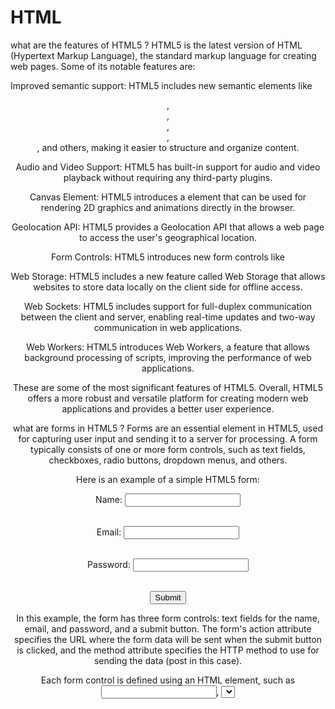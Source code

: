 # HTML
what are the features of HTML5 ?
HTML5 is the latest version of HTML (Hypertext Markup Language), the standard markup language for creating web pages. Some of its notable features are:

Improved semantic support: HTML5 includes new semantic elements like <header>, <footer>, <nav>, <article>, <section>, and others, making it easier to structure and organize content.

Audio and Video Support: HTML5 has built-in support for audio and video playback without requiring any third-party plugins.

Canvas Element: HTML5 introduces a <canvas> element that can be used for rendering 2D graphics and animations directly in the browser.

Geolocation API: HTML5 provides a Geolocation API that allows a web page to access the user's geographical location.

Form Controls: HTML5 introduces new form controls like <datalist>, <output>, and <progress>, making it easier to create and manage forms.

Web Storage: HTML5 includes a new feature called Web Storage that allows websites to store data locally on the client side for offline access.

Web Sockets: HTML5 includes support for full-duplex communication between the client and server, enabling real-time updates and two-way communication in web applications.

Web Workers: HTML5 introduces Web Workers, a feature that allows background processing of scripts, improving the performance of web applications.

These are some of the most significant features of HTML5. Overall, HTML5 offers a more robust and versatile platform for creating modern web applications and provides a better user experience.



what are forms in HTML5 ?
Forms are an essential element in HTML5, used for capturing user input and sending it to a server for processing. A form typically consists of one or more form controls, such as text fields, checkboxes, radio buttons, dropdown menus, and others.

Here is an example of a simple HTML5 form:

<form action="submit.php" method="post">
  <label for="name">Name:</label>
  <input type="text" id="name" name="name"><br><br>

  <label for="email">Email:</label>
  <input type="email" id="email" name="email"><br><br>

  <label for="password">Password:</label>
  <input type="password" id="password" name="password"><br><br>

  <input type="submit" value="Submit">
</form>
In this example, the form has three form controls: text fields for the name, email, and password, and a submit button. The form's action attribute specifies the URL where the form data will be sent when the submit button is clicked, and the method attribute specifies the HTTP method to use for sending the data (post in this case).

Each form control is defined using an HTML element, such as <input>, <select>, or <textarea>, and has various attributes that control its behavior and appearance. For example, the type attribute of an <input> element specifies the type of form control, such as text, password, email, checkbox, or others.

Forms play a crucial role in web development, as they allow websites to collect information from users, such as their name, email address, comments, preferences, and so on. HTML5 includes several new form controls and attributes that make it easier to create and manage forms and to validate user input on the client side.





What do the following mean in html 
<section>
<article>
<footer>
<nav>
<aside>
In HTML5, the following elements are used to define different types of content on a web page:

<section>: A section is a thematic grouping of content, typically used to represent a distinct portion of a document or web page. For example, a section could represent a chapter, an introduction, a sidebar, or any other distinct piece of content.

<article>: An article is a self-contained piece of content that can be independently distributed or syndicated. For example, a blog post, a news story, or a forum post would typically be marked up as an article.

<footer>: A footer is typically a block of content that appears at the end of a section or the bottom of a web page. It often contains information such as the author's name, copyright information, or links to related content.

<nav>: The <nav> element is used to represent a section of a web page that contains navigation links. For example, a navigation bar or menu that provides links to other pages on a website.

<aside>: An aside is a block of content that is tangentially related to the main content, but can be separated from it without affecting its meaning. For example, a sidebar with related links, a pull quote, or a definition list would typically be marked up as an aside.

These elements provide improved semantic meaning to the content on a web page, making it easier for search engines, assistive technologies, and other software to understand the structure and purpose of the content. Additionally, they provide a more meaningful and intuitive way to structure and organize content, making it easier for developers to create and maintain web pages.





what are the events listeners in html ?
Event listeners are a way to respond to events that occur on an HTML element, such as a user clicking a button, a mouse moving over an element, a form being submitted, and so on.

An event listener in HTML is attached to an element using JavaScript. When the event occurs, the browser triggers the event listener, which then executes a specified function, or "callback". For example, here's how you could attach a click event listener to a button element:


<button id="myButton">Click Me</button>

<script>
  var button = document.getElementById("myButton");
  button.addEventListener("click", function() {
    alert("Button was clicked");
  });
</script>
In this example, the addEventListener method is used to attach the click event listener to the button element. When the button is clicked, the browser will trigger the event listener, which will then execute the callback function and display an alert message.

There are many different events in HTML, including mouse events (such as click, mouseover, mouseout, etc.), keyboard events (such as keydown, keyup, etc.), form events (such as submit, change, etc.), and others. Each event type has a different set of properties and behaviors that can be used to determine what caused the event and to respond accordingly.

Using event listeners is a fundamental part of dynamic web development, as it allows you to respond to user interactions and create interactive web applications.




what is onload events ?
The onload event is a type of event in HTML that is triggered when a web page has finished loading. It is often used to perform some initialization or to set up some default state when the page has finished loading.

The onload event can be attached to the window object in JavaScript, or to specific elements such as images, scripts, and so on. For example, here's how you could use the onload event to display a message when the page has finished loading:


<body onload="alert('The page has finished loading');">
  ...
</body>
Or, using JavaScript:


<body>
  ...
  <script>
    window.onload = function() {
      alert("The page has finished loading");
    };
  </script>
</body>
The onload event is useful for performing actions that should only occur after the page has finished loading, such as setting up initial state, starting animations, or loading data from a server. However, it's important to keep in mind that the onload event is triggered after all elements on the page have finished loading, including images, scripts, and other resources, so it may take some time to fire.

In recent years, the popularity of single-page applications (SPAs) and frameworks such as React and Angular has led to a decrease in the use of the onload event, as these technologies often handle initial state and setup in different ways. However, the onload event remains an important tool for many web developers.





what is scroll event ?
The scroll event is a type of event in HTML that is triggered when the user scrolls the content of an element. For example, when the user scrolls the content of a web page, the scroll event is triggered.

The scroll event can be attached to the window object in JavaScript, or to specific elements such as <div> or <body> elements. For example, here's how you could use the scroll event to log the current scroll position of the page to the console:


<body>
  ...
  <script>
    window.onscroll = function() {
      console.log(window.pageYOffset);
    };
  </script>
</body>
In this example, the onscroll property is used to attach the scroll event listener to the window object. When the user scrolls the content of the page, the browser will trigger the event listener, which will then log the current scroll position of the page to the console.

The scroll event is useful for performing actions based on the scroll position of the page, such as lazy-loading content, updating the position of fixed elements, or changing the state of navigation elements. It is an important tool for creating smooth and responsive user interfaces.

Note that the scroll event is a continuous event, meaning it is triggered multiple times as the user scrolls the content. This is why it is important to use efficient and optimized code inside the event listener, as it can be called many times per second.





How do you use Geo Location API?
The Geolocation API is used to get the geographical location of a user's device. It provides information about the latitude and longitude of the device, as well as information about its altitude, heading, and speed.

To use the Geolocation API, you can call the navigator.geolocation.getCurrentPosition method, which returns the current location of the user's device. For example:

javascript
navigator.geolocation.getCurrentPosition(function(position) {
  var latitude = position.coords.latitude;
  var longitude = position.coords.longitude;
  console.log("Latitude: " + latitude + ", Longitude: " + longitude);
});
This example uses the getCurrentPosition method to get the current location of the device and then logs the latitude and longitude to the console.

Note that the Geolocation API is a feature of modern browsers and is not supported in all browsers, so it's important to check for its availability before using it. You can do this using the following code:


if ("geolocation" in navigator) {
  /* geolocation is available */
} else {
  /* geolocation IS NOT available */
}
Additionally, the Geolocation API is subject to user privacy concerns, so it is important to obtain user consent before accessing their location information. Browsers will typically display a prompt asking the user for permission to access their location data.

Once you have the user's location data, you can use it to provide location-based services, such as maps, weather, or local search results. You can also use it to display the user's current location on a map, or to provide turn-by-turn directions.




How do you know if a user is offline or not? What API does the browser provide for that?
The browser provides the NavigatorOnLine API to determine whether a user is online or offline. You can use the navigator.onLine property to check the online status of the user.

For example:

javascript
if (navigator.onLine) {
  console.log("Online");
} else {
  console.log("Offline");
}
This code checks the value of navigator.onLine and logs a message to the console indicating whether the user is online or offline.

In addition to the navigator.onLine property, you can also use the online and offline events to detect changes in the user's online status. For example:

javascript
window.addEventListener("online", function() {
  console.log("Online");
});

window.addEventListener("offline", function() {
  console.log("Offline");
});
These event listeners will fire whenever the user's online status changes, allowing you to respond dynamically to changes in connectivity.

It's important to note that the accuracy of the online/offline status reported by the NavigatorOnLine API can be affected by the user's device, network connection, and browser configuration, so it may not always reflect the user's actual connectivity status. Additionally, some browsers may not fully implement the API or may have limited support for it.




How do you use Video and Audio tags?
The <video> and <audio> tags are used to embed video and audio content in an HTML document.

Here is an example of using the <video> tag:


<video width="320" height="240" controls>
  <source src="movie.mp4" type="video/mp4">
  <source src="movie.ogg" type="video/ogg">
  Your browser does not support the video tag.
</video>
This code creates a video player with width and height of 320 pixels and 240 pixels, respectively, and displays controls for playing, pausing, and adjusting the volume of the video. The <source> elements inside the <video> tag specify the sources for the video, in this case, an MP4 and an OGG file. Browsers will use the first source they are able to play. The text inside the <video> tag is displayed if the browser does not support the video tag.

Here is an example of using the <audio> tag:


<audio controls>
  <source src="audio.mp3" type="audio/mpeg">
  <source src="audio.ogg" type="audio/ogg">
  Your browser does not support the audio tag.
</audio>
This code creates an audio player with controls for playing, pausing, and adjusting the volume of the audio. The <source> elements inside the <audio> tag specify the sources for the audio, in this case, an MP3 and an OGG file. Browsers will use the first source they are able to play. The text inside the <audio> tag is displayed if the browser does not support the audio tag.

Both the <video> and <audio> tags support a number of additional attributes, such as autoplay, loop, preload, and muted, that you can use to customize the behavior of the media players. You can also use JavaScript to interact with the players, such as to start and stop playback, change the volume, or set the current time.
